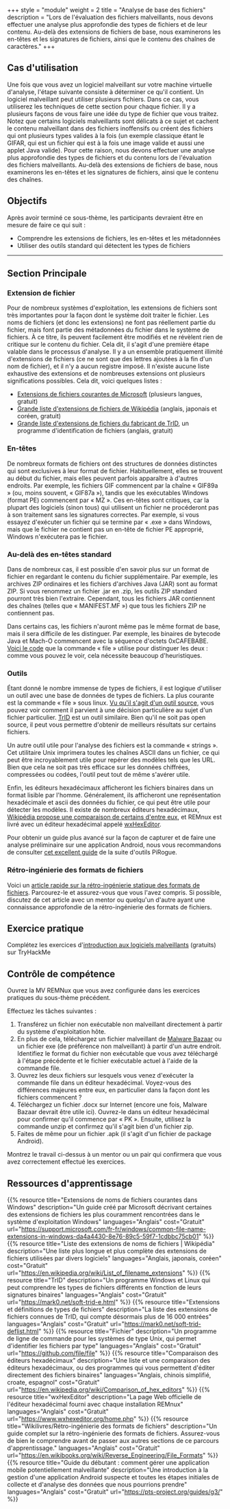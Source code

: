 +++
style = "module"
weight = 2
title = "Analyse de base des fichiers"
description = "Lors de l'évaluation des fichiers malveillants, nous devons effectuer une analyse plus approfondie des types de fichiers et de leur contenu. Au-delà des extensions de fichiers de base, nous examinerons les en-têtes et les signatures de fichiers, ainsi que le contenu des chaînes de caractères."
+++

## Cas d'utilisation

Une fois que vous avez un logiciel malveillant sur votre machine virtuelle d'analyse, l'étape suivante consiste à déterminer ce qu'il contient. Un logiciel malveillant peut utiliser plusieurs fichiers. Dans ce cas, vous utiliserez les techniques de cette section pour chaque fichier. Il y a plusieurs façons de vous faire une idée du type de fichier que vous traitez. Notez que certains logiciels malveillants sont délicats à ce sujet et cachent le contenu malveillant dans des fichiers inoffensifs ou créent des fichiers qui ont plusieurs types valides à la fois (un exemple classique étant le GIFAR, qui est un fichier qui est à la fois une image valide et aussi une applet Java valide). Pour cette raison, nous devons effectuer une analyse plus approfondie des types de fichiers et du contenu lors de l'évaluation des fichiers malveillants. Au-delà des extensions de fichiers de base, nous examinerons les en-têtes et les signatures de fichiers, ainsi que le contenu des chaînes.

## Objectifs

Après avoir terminé ce sous-thème, les participants devraient être en mesure de faire ce qui suit :

- Comprendre les extensions de fichiers, les en-têtes et les métadonnées
- Utiliser des outils standard qui détectent les types de fichiers

---
## Section Principale

### Extension de fichier

Pour de nombreux systèmes d'exploitation, les extensions de fichiers sont très importantes pour la façon dont le système doit traiter le fichier. Les noms de fichiers (et donc les extensions) ne font pas réellement partie du fichier, mais font partie des métadonnées du fichier dans le système de fichiers. À ce titre, ils peuvent facilement être modifiés et ne révèlent rien de critique sur le contenu du fichier. Cela dit, il s'agit d'une première étape valable dans le processus d'analyse. Il y a un ensemble pratiquement illimité d'extensions de fichiers (ce ne sont que des lettres ajoutées à la fin d'un nom de fichier), et il n'y a aucun registre imposé. Il n'existe aucune liste exhaustive des extensions et de nombreuses extensions ont plusieurs significations possibles. Cela dit, voici quelques listes :

- [Extensions de fichiers courantes de Microsoft](https://support.microsoft.com/windows/common-file-name-extensions-in-windows-da4a4430-8e76-89c5-59f7-1cdbbc75cb01) (plusieurs langues, gratuit)
- [Grande liste d'extensions de fichiers de Wikipédia](https://en.wikipedia.org/wiki/List_of_filename_extensions) (anglais, japonais et coréen, gratuit)
- [Grande liste d'extensions de fichiers du fabricant de TrID](https://mark0.net/soft-trid-deflist.html), un programme d'identification de fichiers (anglais, gratuit)

### En-têtes

De nombreux formats de fichiers ont des structures de données distinctes qui sont exclusives à leur format de fichier. Habituellement, elles se trouvent au début du fichier, mais elles peuvent parfois apparaître à d'autres endroits. Par exemple, les fichiers GIF commencent par la chaîne « GIF89a » (ou, moins souvent, « GIF87a »), tandis que les exécutables Windows (format PE) commencent par « MZ ». Ces en-têtes sont critiques, car la plupart des logiciels (sinon tous) qui utilisent un fichier ne procéderont pas à son traitement sans les signatures correctes. Par exemple, si vous essayez d'exécuter un fichier qui se termine par « .exe » dans Windows, mais que le fichier ne contient pas un en-tête de fichier PE approprié, Windows n'exécutera pas le fichier.

### Au-delà des en-têtes standard

Dans de nombreux cas, il est possible d'en savoir plus sur un format de fichier en regardant le contenu du fichier supplémentaire. Par exemple, les archives ZIP ordinaires et les fichiers d'archives Java (JAR) sont au format ZIP. Si vous renommez un fichier .jar en .zip, les outils ZIP standard pourront très bien l'extraire. Cependant, tous les fichiers JAR contiennent des chaînes (telles que « MANIFEST.MF ») que tous les fichiers ZIP ne contiennent pas.

Dans certains cas, les fichiers n'auront même pas le même format de base, mais il sera difficile de les distinguer. Par exemple, les binaires de bytecode Java et Mach-O commencent avec la séquence d'octets 0xCAFEBABE. [Voici le code](https://github.com/file/file/blob/master/magic/Magdir/cafebabe) que la commande « file » utilise pour distinguer les deux : comme vous pouvez le voir, cela nécessite beaucoup d'heuristiques.

### Outils

Étant donné le nombre immense de types de fichiers, il est logique d'utiliser un outil avec une base de données de types de fichiers. La plus courante est la commande « file » sous linux. [Vu qu'il s'agit d'un outil source](https://github.com/file/file), vous pouvez voir comment il parvient à une décision particulière au sujet d'un fichier particulier. [TrID](https://mark0.net/soft-trid-e.html) est un outil similaire. Bien qu'il ne soit pas open source, il peut vous permettre d'obtenir de meilleurs résultats sur certains fichiers.

Un autre outil utile pour l'analyse des fichiers est la commande « strings ». Cet utilitaire Unix imprimera toutes les chaînes ASCII dans un fichier, ce qui peut être incroyablement utile pour repérer des modèles tels que les URL. Bien que cela ne soit pas très efficace sur les données chiffrées, compressées ou codées, l'outil peut tout de même s'avérer utile.

Enfin, les éditeurs hexadécimaux afficheront les fichiers binaires dans un format lisible par l'homme. Généralement, ils afficheront une représentation hexadécimale et ascii des données du fichier, ce qui peut être utile pour détecter les modèles. Il existe de nombreux éditeurs hexadécimaux, [Wikipédia propose une comparaison de certains d'entre eux](https://en.wikipedia.org/wiki/Comparison_of_hex_editors), et REMnux est livré avec un éditeur hexadécimal appelé [wxHexEditor](https://www.wxhexeditor.org/home.php).

Pour obtenir un guide plus avancé sur la façon de capturer et de faire une analyse préliminaire sur une application Android, nous vous recommandons de consulter [cet excellent guide](https://pts-project.org/guides/g3/) de la suite d'outils PiRogue.

### Rétro-ingénierie des formats de fichiers

Voici un [article rapide sur la rétro-ingénierie statique des formats de fichiers](https://en.wikibooks.org/wiki/Reverse_Engineering/File_Formats). Parcourez-le et assurez-vous que vous l'avez compris. Si possible, discutez de cet article avec un mentor ou quelqu'un d'autre ayant une connaissance approfondie de la rétro-ingénierie des formats de fichiers.

## Exercice pratique

Complétez les exercices d'[introduction aux logiciels malveillants](https://tryhackme.com/room/malmalintroductory) (gratuits) sur TryHackMe

## Contrôle de compétence

Ouvrez la MV REMNux que vous avez configurée dans les exercices pratiques du sous-thème précédent.

Effectuez les tâches suivantes :

1. Transférez un fichier non exécutable non malveillant directement à partir du système d'exploitation hôte.
2. En plus de cela, téléchargez un fichier malveillant de [Malware Bazaar](https://bazaar.abuse.ch/) ou un fichier exe (de préférence non malveillant) à partir d'un autre endroit. Identifiez le format du fichier non exécutable que vous avez téléchargé à l'étape précédente et le fichier exécutable actuel à l'aide de la commande file.
3. Ouvrez les deux fichiers sur lesquels vous venez d'exécuter la commande file dans un éditeur hexadécimal. Voyez-vous des différences majeures entre eux, en particulier dans la façon dont les fichiers commencent ?
4. Téléchargez un fichier .docx sur Internet (encore une fois, Malware Bazaar devrait être utile ici). Ouvrez-le dans un éditeur hexadécimal pour confirmer qu'il commence par « PK ». Ensuite, utilisez la commande unzip et confirmez qu'il s'agit bien d'un fichier zip.
5. Faites de même pour un fichier .apk (il s'agit d'un fichier de package Android).

Montrez le travail ci-dessus à un mentor ou un pair qui confirmera que vous avez correctement effectué les exercices.

## Ressources d'apprentissage

{{% resource title="Extensions de noms de fichiers courantes dans Windows" description="Un guide créé par Microsoft décrivant certaines des extensions de fichiers les plus couramment rencontrées dans le système d'exploitation Windows" languages="Anglais" cost="Gratuit" url="https://support.microsoft.com/fr-fr/windows/common-file-name-extensions-in-windows-da4a4430-8e76-89c5-59f7-1cdbbc75cb01" %}}
{{% resource title="Liste des extensions de noms de fichiers | Wikipédia" description="Une liste plus longue et plus complète des extensions de fichiers utilisées par divers logiciels" languages="Anglais, japonais, coréen" cost="Gratuit" url="https://en.wikipedia.org/wiki/List_of_filename_extensions" %}}
{{% resource title="TrID" description="Un programme Windows et Linux qui peut comprendre les types de fichiers différents en fonction de leurs signatures binaires" languages="Anglais" cost="Gratuit" url="https://mark0.net/soft-trid-e.html" %}}
{{% resource title="Extensions et définitions de types de fichiers" description="La liste des extensions de fichiers connues de TrID, qui compte désormais plus de 16 000 entrées" languages="Anglais" cost="Gratuit" url="https://mark0.net/soft-trid-deflist.html" %}}
{{% resource title="Fichier" description="Un programme de ligne de commande pour les systèmes de type Unix, qui permet d'identifier les fichiers par type" languages="Anglais" cost="Gratuit" url="https://github.com/file/file" %}}
{{% resource title="Comparaison des éditeurs hexadécimaux" description="Une liste et une comparaison des éditeurs hexadécimaux, ou des programmes qui vous permettent d'éditer directement des fichiers binaires" languages="Anglais, chinois simplifié, croate, espagnol" cost="Gratuit" url="https://en.wikipedia.org/wiki/Comparison_of_hex_editors" %}}
{{% resource title="wxHexEditor" description="La page Web officielle de l'éditeur hexadécimal fourni avec chaque installation REMnux" languages="Anglais" cost="Gratuit" url="https://www.wxhexeditor.org/home.php" %}}
{{% resource title="Wikilivres/Rétro-ingénierie des formats de fichiers" description="Un guide complet sur la rétro-ingénierie des formats de fichiers. Assurez-vous de bien le comprendre avant de passer aux autres sections de ce parcours d'apprentissage." languages="Anglais" cost="Gratuit" url="https://en.wikibooks.org/wiki/Reverse_Engineering/File_Formats" %}}
{{% resource title="Guide du débutant : comment gérer une application mobile potentiellement malveillante" description="Une introduction à la gestion d'une application Android suspecte et toutes les étapes initiales de collecte et d'analyse des données que nous pourrions prendre" languages="Anglais" cost="Gratuit" url="https://pts-project.org/guides/g3/" %}}
